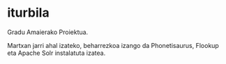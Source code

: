 # iturbila

Gradu Amaierako Proiektua.

Martxan jarri ahal izateko, beharrezkoa izango da Phonetisaurus, Flookup eta Apache Solr instalatuta izatea.
